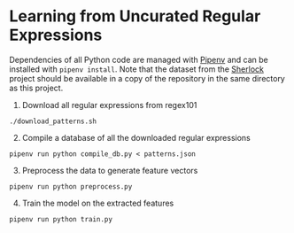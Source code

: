 # Learning from Uncurated Regular Expressions

Dependencies of all Python code are managed with [Pipenv](https://pipenv.pypa.io/en/latest/) and can be installed with `pipenv install`.
Note that the dataset from the [Sherlock](https://github.com/mitmedialab/sherlock-project) project should be available in a copy of the repository in the same directory as this project.

1. Download all regular expressions from regex101

`./download_patterns.sh`

2. Compile a database of all the downloaded regular expressions

`pipenv run python compile_db.py < patterns.json`

3. Preprocess the data to generate feature vectors

`pipenv run python preprocess.py`

4. Train the model on the extracted features

`pipenv run python train.py`
